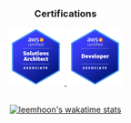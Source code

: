 <div align="center">
  
  ### Certifications

  <a href="https://www.credly.com/badges/9c233e40-84d8-46b9-8b3b-a81de9818eb0/public_url">
    <img src="./aws-certified-solutions-architect-associate.png" width="100" height="100"/>
  <a/>
  <a href="https://www.credly.com/badges/0c1d4810-0bea-443e-8aa2-e1e7a3b38fe3/public_url">
    <img src="./aws-certified-developer-associate.png" width="100" height="100"/>
  <a/>
  <br/>

  <br/>
  
[![leemhoon's wakatime stats](https://github-readme-stats.vercel.app/api/wakatime?username=leemhoon00&layout=compact&count_private=true&range=all_time)](https://github.com/anuraghazra/github-readme-stats)
</div>

